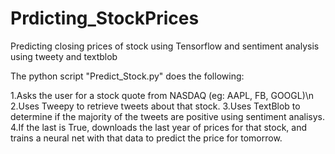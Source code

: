 # Prdicting_StockPrices
Predicting closing prices of stock using Tensorflow and sentiment analysis using tweety and textblob

The python script "Predict_Stock.py" does the following:

1.Asks the user for a stock quote from NASDAQ (eg: AAPL, FB, GOOGL)\n
2.Uses Tweepy to retrieve tweets about that stock.
3.Uses TextBlob to determine if the majority of the tweets are positive using sentiment analisys.
4.If the last is True, downloads the last year of prices for that stock, and trains a neural net with that data to predict the price for tomorrow.

